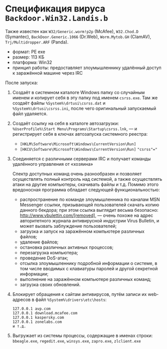 # Спецификация вируса `Backdoor.Win32.Landis.b`

Также известен как `W32/Generic.worm!p2p` (McAfee), `W32.Chod.D` (Symantec), `BackDoor.Generic.1066` (Dr.Web), `Worm.Mytob.GH` (ClamAV), `Trj/Multidropper.ARF` (Panda).

- формат: PE exe
- размер: 113 КБ
- платформа: Win32
- принцип работы: предоставляет злоумышленнику удалённый доступ к заражённой машине через IRC

После запуска:

1. Создаёт в системном каталоге Windows папку со случайным именем и копирует себя в эту папку под именем `csrss.exe`.
Там же создаёт файлы `%System%\drtusi\csrss.dat` и `%System%\drtusi\csrss.ini`, после чего оригинальный запускаемый файл удаляется.

2. Создаёт ссылку на себя в каталоге автозагрузки: `%UserProfile%\Start Menu\Programs\Startup\csrss.lnk`, — и регистрирует себя в ключах автозапуска системного реестра:
   - `[HKLM\Software\Microsoft\Windows\CurrentVersion\Run]`
   - `[HKCU\Software\Microsoft\Windows\CurrentVersion\Run]`
   `"csrss"="`
   
3. Соединяется с различными серверами IRC и получает команды удалённого управления от «хозяина»

    Спектр доступных команд очень разнообразен и позволяет осуществлять полный контроль над системой, а также осуществлять атаки на другие компьютеры, скачивать файлы и т.д. 
    Помимо этого вредоносная программа обладает следующей функциональностью:

   - распространение по команде злоумышленника по каналам MSN Messenger ссылки, призывающей пользователей скачать копию данного бекдора; при этом ссылка выглядит весьма безопасно: http://www.vbulettin.com/[removed], — очень похоже на адрес авторитетного журнала антивирусной индустрии Virus Bulletin, и может вызвать заблуждение пользователей;
   - загрузка и запуск на заражённом компьютере различных файлов;
   - удаление файлов;
   - остановка различных активных процессов;
   - перезагрузка компьютера;
   - проведение DoS-атак;
   - отсылка злоумышленнику подробной информации о системе, в том числе вводимых с клавиатуры паролей и другой секретной информации;
   - выполнение на заражённом компьютере различных команд;
   - загрузка своих обновлений.

4. Блокирует обращения к сайтам антивирусов, путём записи их web-адресов в файл `%System%\drivers\etc\hosts`:

    ```text
   127.0.0.1 avp.com
   127.0.0.1 download.mcafee.com
   127.0.0.1 kaspersky.com
   127.0.0.1 zonelabs.com
   и т.д.
    ```

5. Выгружает из системы процессы, содержащие в именах строки: `bbeagle.exe`, `regedit.exe`, `winsys.exe`, `zapro.exe`, `zlclient.exe`
